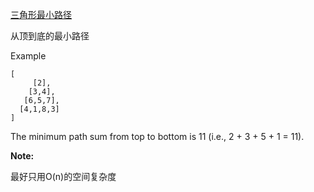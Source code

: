 
[三角形最小路径](https://leetcode.com/problems/triangle/)

从顶到底的最小路径

Example
```
[
     [2],
    [3,4],
   [6,5,7],
  [4,1,8,3]
]
```

The minimum path sum from top to bottom is 11 (i.e., 2 + 3 + 5 + 1 = 11).

**Note:**

最好只用O(n)的空间复杂度